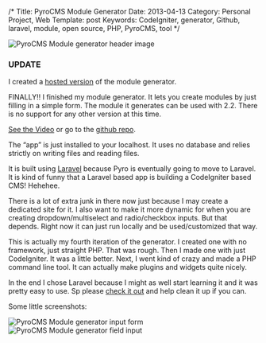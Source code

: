 /*
Title: PyroCMS Module Generator
Date: 2013-04-13
Category: Personal Project, Web
Template: post
Keywords: CodeIgniter, generator, Github, laravel, module, open source, PHP, PyroCMS, tool
*/

<div class="center">
  <img src="http://localhost:8888/james2doyle/content/images/pmgh.png" alt="PyroCMS Module generator header image">
</div>

### UPDATE
I created a [hosted version](http://pyromg.aws.af.cm/ "Hosted Pyro Module Generator") of the module generator.

FINALLY!! I finished my module generator. It lets you create modules by just filling in a simple form. The module it generates can be used with 2.2. There is no support for any other version at this time.

[See the Video](http://www.youtube.com/watch?v=g7moZUqIwHU "Pyro Module generator video") or go to the [github repo](https://github.com/james2doyle/pyro-module-generator "james2doyle/pyro-module-generator").

The “app” is just installed to your localhost. It uses no database and relies strictly on writing files and reading files.

It is built using [Laravel](http://laravel.com/ "Laravel Homepage") because Pyro is eventually going to move to Laravel. It is kind of funny that a Laravel based app is building a CodeIgniter based CMS! Hehehee.

There is a lot of extra junk in there now just because I may create a dedicated site for it. I also want to make it more dynamic for when you are creating dropdown/multiselect and radio/checkbox inputs. But that depends. Right now it can just run locally and be used/customized that way.

This is actually my fourth iteration of the generator. I created one with no framework, just straight PHP. That was rough. Then I made one with just CodeIgniter. It was a little better. Next, I went kind of crazy and made a PHP command line tool. It can actually make plugins and widgets quite nicely.

In the end I chose Laravel because I might as well start learning it and it was pretty easy to use. Sp please [check it out](https://github.com/james2doyle/pyro-module-generator "james2doyle/pyro-module-generator") and help clean it up if you can.

Some little screenshots:

<div class="center">
  <img src="http://localhost:8888/james2doyle/content/images/pmg1.png" alt="PyroCMS Module generator input form">
  <img src="http://localhost:8888/james2doyle/content/images/pmg2.png" alt="PyroCMS Module generator field input">
</div>